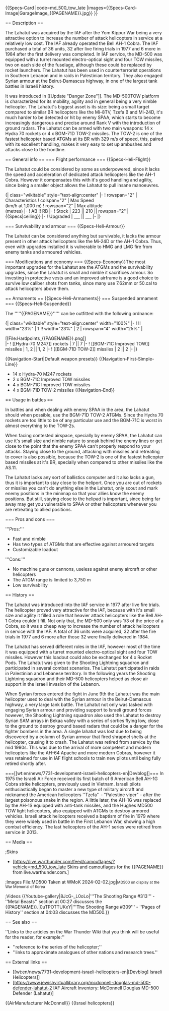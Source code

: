 {{Specs-Card
|code=md_500_tow_late
|images={{Specs-Card-Image|GarageImage_{{PAGENAME}}.jpg}}
}}

== Description ==
<!-- ''In the description, the first part should be about the history of and the creation and combat usage of the helicopter, as well as its key features. In the second part, tell the reader about the helicopter in the game. Insert a screenshot of the vehicle, so that if the novice player does not remember the vehicle by name, he will immediately understand what kind of vehicle the article is talking about.'' -->
The Lahatut was acquired by the IAF after the Yom Kippur War being a very attractive option to increase the number of attack helicopters in service at a relatively low cost. The IAF already operated the Bell AH-1 Cobra. The IAF purchased a total of 36 units, 32 after live firing trials in 1977 and 6 more in 1984 after the first delivery was completed. In IAF service, the MD-500 was equipped with a turret mounted electro-optical sight and four TOW missiles, two on each side of the fuselage, although these could be replaced by rocket launchers. The Lahatut has been used in counterterrorist operations in Southern Lebanon and in raids in Palestinian territory. They also engaged Syrian armour at the Beirut-Damascus highway, in one of the largest tank battles in Israeli history.

It was introduced in [[Update "Danger Zone"]]. The MD-500TOW platform is characterized for its mobility, agility and in general being a very nimble helicopter. The Lahatut's biggest asset is its size: being a small target compared to similar BR helicopters like the Mi-8TV, Tzefa B and Mi-24D, it's much harder to be detected or hit by enemy SPAA, which starts to become increasingly dangerous and precise around Rank V with the introduction of ground radars. The Lahatut can be armed with two main weapons: 14 x Hydra 70 rockets or 4 x BGM-71D TOW-2 missiles. The TOW-2 is one of the fastest helicopter based ATGMs at its BR with 329 m/s of speed, this, paired with its excellent handling, makes it very easy to set up ambushes and attacks close to the frontline.

== General info ==
=== Flight performance ===
{{Specs-Heli-Flight}}
<!-- ''Describe how the helicopter behaves in the air. Speed, manoeuvrability, acceleration and allowable loads - these are the most important characteristics of the vehicle.'' -->
The Lahatut could be considered by some as underpowered, since it lacks the speed and acceleration of dedicated attack helicopters like the AH-1 Cobra. However it compensates this with it's good handling and agility, since being a smaller object allows the Lahatut to pull insane manoeuvres.

{| class="wikitable" style="text-align:center"
|-
! rowspan="2" | Characteristics
! colspan="2" | Max Speed<br>(km/h at 1,000 m)
! rowspan="2" | Max altitude<br>(metres)
|-
! AB !! RB
|-
! Stock
| 223 || 210 || rowspan="2" | {{Specs|ceiling}}
|-
! Upgraded
| ___ || ___
|-
|}

=== Survivability and armour ===
{{Specs-Heli-Armour}}
<!-- ''Examine the survivability of the helicopter. Note how vulnerable the structure is and how secure the pilot is, whether the fuel tanks are armoured, etc. Describe the armour, if there is any, and also mention the vulnerability of other critical systems.'' -->
The Lahatut can be considered anything but survivable, it lacks the armour present in other attack helicopters like the Mi-24D or the AH-1 Cobra. Thus, even with upgrades installed it is vulnerable to HMG and LMG fire from enemy tanks and armoured vehicles.

=== Modifications and economy ===
{{Specs-Economy}}The most important upgrades for the Lahatut are the ATGMs and the survivability upgrades, since the Lahatut is small and nimble it sacrifices armour. So investing in protective vests and an improved airframe is a good choice to survive low caliber shots from tanks, since many use 7.62mm or 50.cal to attack helicopters above them.

== Armaments ==
{{Specs-Heli-Armaments}}
=== Suspended armament ===
{{Specs-Heli-Suspended}}
<!-- ''Describe the helicopter's suspended armament: additional cannons under the winglets, any bombs, and rockets. Since any helicopter is essentially only a platform for suspended weaponry, this section is significant and deserves your special attention. If there is no suspended weaponry remove this subsection.'' -->

The '''''{{PAGENAME}}''''' can be outfitted with the following ordnance:

{| class="wikitable" style="text-align:center" width="100%"
|-
! !! width="23%" | 1 !! width="23%" | 2
| rowspan="4" width="25%" | <div class="ttx-image">[[File:Hardpoints_{{PAGENAME}}.png]]</div>
|-
! [[Hydra-70 M247]] rockets
| 7 || 7
|-
! [[BGM-71C Improved TOW]] missiles
| 1, 2 || 1, 2
|-
! [[BGM-71D TOW-2]] missiles
| 2 || 2
|-
|}

{{Navigation-Start|Default weapon presets}}
{{Navigation-First-Simple-Line}}
* 14 x Hydra-70 M247 rockets
* 2 x BGM-71C Improved TOW missiles
* 4 x BGM-71C Improved TOW missiles
* 4 x BGM-71D TOW-2 missiles
{{Navigation-End}}

== Usage in battles ==
<!-- ''Describe the tactics of playing in a helicopter, the features of using the helicopter in a team and advice on tactics. Refrain from creating a "guide" - do not impose a single point of view, but instead, give the reader food for thought. Examine the most dangerous enemies and give recommendations on fighting them. If necessary, note the specifics of the game in different modes (AB, RB, SB).'' -->
In battles and when dealing with enemy SPAA in the area, the Lahatut should when possible, use the BGM-71D TOW-2 ATGMs. Since the Hydra 70 rockets are too little to be of any particular use and the BGM-71C is worst in almost everything to the TOW-2s.

When facing contested airspace, specially by enemy SPAA, the Lahatut can use it's small size and nimble nature to sneak behind the enemy lines or get close to the point that the enemy SPAA can't properly respond to your attacks. Staying close to the ground, attacking with missiles and retreating to cover is also possible, because the TOW-2 is one of the fastest helicopter based missiles at it's BR, specially when compared to other missiles like the AS.11.

The Lahatut lacks any sort of ballistics computer and it also lacks a gun, thus it is important to stay close to the heliport. Once you are out of rockets or missiles you can't do anything else in the Lahatut, only scout and mark enemy positions in the minimap so that your allies know the enemy positions. But still, staying close to the helipad is important, since being far away may get you vulnerable to SPAA or other helicopters whenever you are retreating to allied positions.

=== Pros and cons ===
<!-- ''Summarise and briefly evaluate the vehicle in terms of its characteristics and combat effectiveness. Mark its pros and cons in the bulleted list. Try not to use more than 6 points for each of the characteristics. Avoid using categorical definitions such as "bad", "good" and the like - use substitutions with softer forms such as "inadequate" and "effective".'' -->

'''Pros:'''

* Fast and nimble
* Has two types of ATGMs that are effective against armoured targets
* Customizable loadout

'''Cons:'''

* No machine guns or cannons, useless against enemy aircraft or other helicopters
* The ATGM range is limited to 3,750 m
* Low survivability

== History ==
<!-- ''Describe the history of the creation and combat usage of the helicopter in more detail than in the introduction. If the historical reference turns out to be too long, take it to a separate article, taking a link to the article about the vehicle and adding a block "/History" (example: <nowiki>https://wiki.warthunder.com/(Vehicle-name)/History</nowiki>) and add a link to it here using the <code>main</code> template. Be sure to reference text and sources by using <code><nowiki><ref></ref></nowiki></code>, as well as adding them at the end of the article with <code><nowiki><references /></nowiki></code>. This section may also include the vehicle's dev blog entry (if applicable) and the in-game encyclopedia description (under <code><nowiki>=== In-game description ===</nowiki></code>, also if applicable).'' -->
The Lahatut was introduced into the IAF service in 1977 after live fire trials. The helicopter proved very attractive for the IAF, because with it's small size and agility it filled a role that heavier attack helicopters like the Bell AH-1 Cobra couldn't fill. Not only that, the MD-500 only was 1/3 of the price of a Cobra, so it was a cheap way to increase the number of attack helicopters in service with the IAF. A total of 36 units were acquired, 32 after the fire trials in 1977 and 6 more after those 32 were finally delivered in 1984.

The Lahatut has served different roles in the IAF, however most of the time it was equipped with a turret mounted electro-optical sight and four TOW missiles. However this loadout could also be exchanged for 4 x Rocket Pods. The Lahatut was given to the Shooting Lightning squadron and participated in several combat scenarios. The Lahatut participated in raids in Palestinian and Lebanese territory. In the following years the Shooting Lightning squadron and their MD-500 helicopters helped as close air support in the Israeli invasion of the Lebanon.

When Syrian forces entered the fight in June 9th the Lahatut was the main helicopter used to deal with the Syrian armour in the Beirut-Damascus highway, a very large tank battle. The Lahatut not only was tasked with engaging Syrian armour and providing support to Israeli ground forces however, the Shooting Lightning squadron also used the Lahatut to destroy Syrian SAM arrays in Bekaa valley with a series of sorties flying low, close to the ground to destroy ground based radars that could be a danger for the fighter bombers in the area. A single lahatut was lost due to being discovered by a column of Syrian armour that fired shrapnel shells at the helicopter, causing it to crash. The Lahatut was retired from service by the mid 1990s. This was due to the arrival of more competent and modern helicopters like the AH-64 Apache and more modern Cobras, however it was retained for use in IAF flight schools to train new pilots until being fully retired shortly after.

===[[wt:en/news/7731-development-israeli-helicopters-en|Devblog]]===
In 1975 the Israeli Air Force received its first batch of 6 American Bell AH-1G Cobra strike helicopters, previously used in Vietnam. Israeli pilots enthusiastically began to master a new type of military aircraft and nicknamed the American helicopters ''Tzefa'' - "Palestine viper" - after the largest poisonous snake in the region. A little later, the AH-1G was replaced by the AH-1S equipped with anti-tank missiles, and the Hughes MD500 TOW light helicopters, also equipped with ATGMs to destroy armored vehicles. Israeli attack helicopters received a baptism of fire in 1979 where they were widely used in battle in the First Lebanon War, showing a high combat efficiency. The last helicopters of the AH-1 series were retired from service in 2013.

== Media ==
<!-- ''Excellent additions to the article would be video guides, screenshots from the game, and photos.'' -->

;Skins

* [https://live.warthunder.com/feed/camouflages/?vehicle=md_500_tow_late Skins and camouflages for the {{PAGENAME}} from live.warthunder.com.]


;Images
<gallery mode="packed-hover" heights="200">
File:MD500 Taken at WMoK 2024-02-02.jpg|<small>MD500 on display at the War Memorial of Korea</small>
</gallery>

;Videos
{{Youtube-gallery|8JcG-_L0oLo|'''The Shooting Range #313''' - ''Metal Beasts'' section at 00:27 discusses the {{PAGENAME}}.|0uTPOTTUKxY|'''The Shooting Range #309''' - ''Pages of History'' section at 04:03 discusses the MD500.}}

== See also ==
<!-- ''Links to the articles on the War Thunder Wiki that you think will be useful for the reader, for example:''
* ''reference to the series of the helicopter;''
* ''links to approximate analogues of other nations and research trees.'' -->
''Links to the articles on the War Thunder Wiki that you think will be useful for the reader, for example:''

* ''reference to the series of the helicopter;''
* ''links to approximate analogues of other nations and research trees.''

== External links ==
<!-- ''Paste links to sources and external resources, such as:''
* ''topic on the official game forum;''
* ''other literature.'' -->

* [[wt:en/news/7731-development-israeli-helicopters-en|[Devblog] Israeli Helicopters]]
* [https://www.jewishvirtuallibrary.org/mcdonnell-douglas-md-500-defender-lahatut-2 IAF Aircraft Inventory: McDonnell Douglas MD-500 Defender (Lahatut)]

{{AirManufacturer McDonnell}}
{{Israel helicopters}}